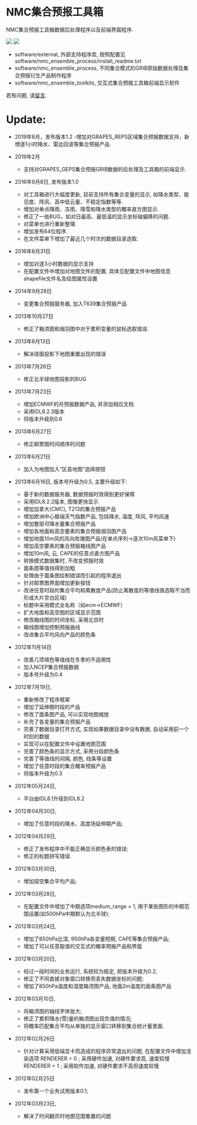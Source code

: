 # NMC集合预报工具箱
NMC集合预报工具箱数据后处理程序以及前端界面程序.

![](toolkits_menu.png)<!-- -->
![](toolkits_figures.png)<!-- -->

* software/external, 外部支持程序库, 按照配置见software/nmc_ensemble_process/install_readme.txt
* software/nmc_ensemble_process, 不同集合模式的GRIB原始数据处理及集合预报衍生产品制作程序
* software/nmc_ensemble_toolkits, 交互式集合预报工具箱前端显示软件

若有问题, 请[留言](https://github.com/nmcdev/nmc_ens_toolkits/issues).

# Update:
* 2019年8月，发布版本1.2
  -增加对GRAPES_REPS区域集合预报数据支持，新增逐1小时降水、雷达回波等集合预报产品.

* 2019年2月
  - 支持对GRAPES_GEPS集合预报GRIB数据的后处理及工具箱的前端显示.

* 2016年9月8日, 发布版本1.0
  - 对工具箱进行大幅度更新, 目前支持所有集合变量的显示, 如降水类型、能见度、阵风、高中低云量、不稳定指数等等.
  - 增加对单点降雨、冻雨、降雪和降水类型的概率直方图显示.
  - 修正了一些BUG，如对日最高、最低温的显示坐标轴偏移的问题.
  - 对菜单也进行重新整理.
  - 增加发布64位程序.
  - 在文件菜单下增加了最近几个时次的数据目录选取.

* 2016年8月31日
  - 增加对逐3小时数据的显示支持
  - 在配置文件中增加对地图文件的配置, 具体见配置文件中地图信息shapefile文件名及绘图属性设置

* 2014年9月28日
  - 变更集合预报服务器, 加入T639集合预报产品

* 2013年10月27日
  - 修正了箱须图和烟羽图中对于累积变量的鼠标选取错误.

* 2013年8月13日
  - 解决球面投影下地图重置出现的错误

* 2013年7月26日
  - 修正北半球地图投影的BUG

* 2013年7月23日
  - 增加ECMWF的月预报数据产品, 并添加相应文档
  - 采用IDL8.2.3版本
  - 将版本升级到0.6

* 2013年6月27日
  - 修正邮票图时间顺序的问题

* 2013年6月21日
  - 加入为地图加入“区县地图”选择按钮

* 2013年6月16日, 版本号升级为0.5, 主要升级如下:
    - 基于新的数据服务器, 数据预报时效得到更好保障
    - 采用IDL8.2.2版本, 图像更快显示
    - 增加加拿大(CMC), T213的集合预报产品
    - 增加欧洲中心极端天气指数产品, 包括降水, 温度, 阵风, 平均风速
    - 增加整层可降水量集合预报产品
    - 增加各地面和高空要素的集合预报烟羽图产品
    - 增加地面10m风的风向玫瑰图产品(在单点序列->逐次10m风菜单下)
    - 增加高空要素的集合预报箱线图产品
    - 增加10m风, 云, CAPE的任意点直方图产品
    - 转换模式数据集时, 不改变预报时效
    - 面条图等值线得到加粗
    - 处理由于面条图绘制错误而引起的程序退出
    - 针对邮票图界面增加更新按钮
    - 改进任意时段的集合平均和离散度产品(防止离散度的等值线值选取不当而形成大片空白区域)
    - 标题中采用模式全名称（如ecm->ECMWF）
    - 扩大地面和高空图的区域显示范围
    - 修改箱线图的时间坐标, 采用北京时
    - 箱线图增加控制预报曲线
    - 改进集合平均风向产品的颜色条

* 2012年11月14日
    - 改善几项填色等值线在冬季的不适用性
    - 加入NCEP集合预报数据
    - 版本号升级为0.4
    
* 2012年7月19日,
    - 重新修改了程序框架
    - 增加了延伸期时段的产品
    - 修改了面条图产品, 可以实现地图缩放
    - 补充了各变量的集合预报产品
    - 完善了数据目录打开方式, 实现如果数据目录中没有数据, 自动采用前一个时刻的数据
    - 实现可以在配置文件中设置地图范围
    - 完善了颜色条的显示方式, 采用分段颜色条
    - 完善了等值线的间隔, 颜色, 线条等设置
    - 增加了任意时段的集合概率预报产品
    - 将版本升级为0.3
    
* 2012年05月24日,
    - 平台由IDL8.1升级到IDL8.2
    
* 2012年04月30日,
    - 增加了任意时段的降水、高度场延伸期产品;

* 2012年04月29日,
    - 修正了发布程序中不能正确显示颜色表的错误;
    - 修正的标题拼写错误.
    
* 2012年03月30日,
    - 增加探空集合平均产品;
    
* 2012年03月28日,
    - 在配置文件中增加了中期选项medium_range = 1,
        用于某些图形的中期范围设置(如500hPa中期默认为北半球);
        
* 2012年03月24日,
    - 增加了850hPa比湿, 950hPa各变量短期, CAPE等集合预报产品;
    - 增加了可以任意取值的交互式的概率预报产品和界面
    
* 2012年03月20日,
    - 经过一段时间的业务运行, 系统较为稳定, 把版本升级为0.2;
    - 修正了不同直接对象窗口转换而丢失数据坐标的问题;
    - 增加了850hPa温度和湿度箱须图产品, 地面2m温度的面条图产品
    
* 2012年03月10日,
    - 将箱须图的轴线字体放大;
    - 修正了累积降水(雪)量的箱须图出现负值的情况;
    - 将概率匹配集合平均从单独的显示窗口转移到集合统计量里面.
    
* 2012年02月26日
    - 针对计算采用低端显卡而造成的程序异常退出的问题, 
      在配置文件中增加渲染选项
      RENDERER = 0 ; 采用硬件加速, 对硬件要求高, 速度较慢
      RENDERER = 1 ; 采用软件加速, 对硬件要求不高但速度较慢
   
* 2012年02月25日
    - 发布第一个业务试用版本0.1;
    
* 2012年03月23日,
    - 解决了时间翻页时地图范围重置的问题
